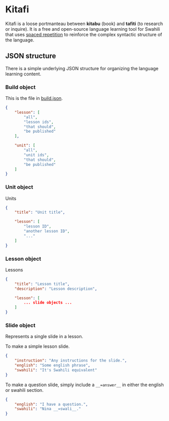 # Kitafi

Kitafi is a loose portmanteau between **kitabu** (book) and **tafiti** (to research or inquire). It is a free and open-source language learning tool for
Swahili that uses [spaced repetition](https://en.wikipedia.org/wiki/Spaced_repetition) to reinforce the complex syntactic structure of the language.

## JSON structure

There is a simple underlying JSON structure for organizing the language learning content.

### Build object

This is the file in [build.json](build.json).

```json
{
	"lesson": [
		"all",
		"lesson ids",
		"that should",
		"be published"
	],

	"unit": [
		"all",
		"unit ids",
		"that should",
		"be published"
	]
}
```

### Unit object

Units

```json
{
	"title": "Unit title",

	"lesson": [
		"lesson ID",
		"another lesson ID",
		"..."
	]
}
```

### Lesson object

Lessons

```json
{
	"title": "Lesson title",
	"description": "Lesson description",

	"lesson": [
		... slide objects ...
	]
}
```

### Slide object

Represents a single slide in a lesson.

To make a simple lesson slide.

```json
{
	"instruction": "Any instructions for the slide.",
	"english": "Some english phrase",
	"swahili": "It's Swahili equivalent"
}
```

To make a question slide, simply include a `__=answer__` in either the english or swahili section.

```json
{
	"english": "I have a question.",
	"swahili": "Nina __=swali__."
}
```
